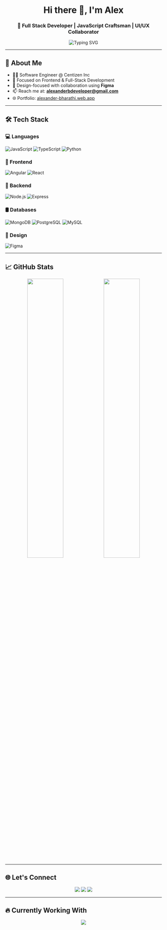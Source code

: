 <!-- GitHub Profile README for Alex -->

<h1 align="center">Hi there 👋, I'm Alex</h1>
<h3 align="center">🚀 Full Stack Developer | JavaScript Craftsman | UI/UX Collaborator</h3>

<p align="center">
  <img src="https://readme-typing-svg.demolab.com?font=Fira+Code&pause=1000&center=true&width=435&lines=Code.+Create.+Innovate." alt="Typing SVG" />
</p>

---

## 💫 About Me

- 🧑‍💻 Software Engineer @ Centizen Inc
- 🎯 Focused on Frontend & Full-Stack Development
- 🎨 Design-focused with collaboration using **Figma**
- 📫 Reach me at: **alexanderbdeveloper@gmail.com**  
- 🌐 Portfolio: [alexander-bharathi.web.app](https://alexander-bharathi.web.app)

---

## 🛠️ Tech Stack

### 💻 Languages
![JavaScript](https://img.shields.io/badge/-JavaScript-F7DF1E?style=for-the-badge&logo=javascript&logoColor=black)
![TypeScript](https://img.shields.io/badge/-TypeScript-3178C6?style=for-the-badge&logo=typescript&logoColor=white)
![Python](https://img.shields.io/badge/-Python-3776AB?style=for-the-badge&logo=python&logoColor=white)

### 🧩 Frontend
![Angular](https://img.shields.io/badge/-Angular-DD0031?style=for-the-badge&logo=angular&logoColor=white)
![React](https://img.shields.io/badge/-React-61DAFB?style=for-the-badge&logo=react&logoColor=black)

### 🚀 Backend
![Node.js](https://img.shields.io/badge/-Node.js-339933?style=for-the-badge&logo=node.js&logoColor=white)
![Express](https://img.shields.io/badge/-Express-000000?style=for-the-badge&logo=express&logoColor=white)

### 🛢️ Databases
![MongoDB](https://img.shields.io/badge/-MongoDB-47A248?style=for-the-badge&logo=mongodb&logoColor=white)
![PostgreSQL](https://img.shields.io/badge/-PostgreSQL-336791?style=for-the-badge&logo=postgresql&logoColor=white)
![MySQL](https://img.shields.io/badge/-MySQL-4479A1?style=for-the-badge&logo=mysql&logoColor=white)

### 🎨 Design
![Figma](https://img.shields.io/badge/-Figma-F24E1E?style=for-the-badge&logo=figma&logoColor=white)

---

## 📈 GitHub Stats

<p align="center">
  <img width="48%" src="https://github-readme-stats.vercel.app/api?username=alexander-bharathi&show_icons=true&theme=radical" />
  <img width="48%" src="https://github-readme-streak-stats.herokuapp.com/?user=alexander-bharathi&theme=radical" />
</p>

---

## 🌐 Let's Connect

<p align="center">
  <a href="https://www.linkedin.com/in/alexander-bharathi/"><img src="https://img.shields.io/badge/LinkedIn-blue?style=for-the-badge&logo=linkedin&logoColor=white" /></a>
  <a href="mailto:alexanderbdeveloper@gmail.com"><img src="https://img.shields.io/badge/Gmail-D14836?style=for-the-badge&logo=gmail&logoColor=white" /></a>
  <a href="https://alexander-bharathi.web.app"><img src="https://img.shields.io/badge/Portfolio-000000?style=for-the-badge&logo=web&logoColor=white" /></a>
</p>

---

## 🔥 Currently Working With

<p align="center">
  <img src="https://skillicons.dev/icons?i=angular,react,nodejs,express,mongodb,postgres,ts,js,figma" />
</p>
